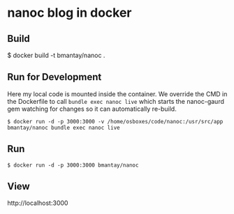 # nanoc blog in docker

## Build

$ docker build -t bmantay/nanoc .

## Run for Development

Here my local code is mounted inside the container. We override the CMD in the Dockerfile to call `bundle exec nanoc live` which starts the nanoc-gaurd gem watching for changes so it can automatically re-build.

```
$ docker run -d -p 3000:3000 -v /home/osboxes/code/nanoc:/usr/src/app bmantay/nanoc bundle exec nanoc live
```

## Run 

```
$ docker run -d -p 3000:3000 bmantay/nanoc
```

## View

http://localhost:3000
